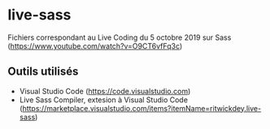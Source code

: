 # live-sass
Fichiers correspondant au Live Coding du 5 octobre 2019 sur Sass (https://www.youtube.com/watch?v=O9CT6vfFq3c)

## Outils utilisés
- Visual Studio Code (https://code.visualstudio.com)
- Live Sass Compiler, extesion à Visual Studio Code (https://marketplace.visualstudio.com/items?itemName=ritwickdey.live-sass)
